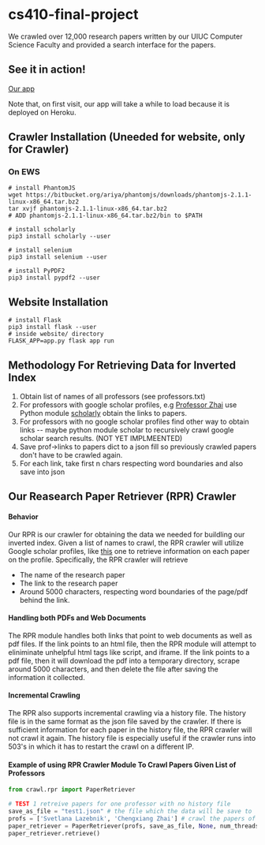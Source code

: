# cs410-final-project
We crawled over 12,000 research papers written by our UIUC Computer Science Faculty and provided a search interface for the papers.

## See it in action!
[Our app](https://whispering-reef-85517.herokuapp.com/)

Note that, on first visit, our app will take a while to load because it is deployed on Heroku.

## Crawler Installation (Uneeded for website, only for Crawler)

### On EWS
```
# install PhantomJS
wget https://bitbucket.org/ariya/phantomjs/downloads/phantomjs-2.1.1-linux-x86_64.tar.bz2
tar xvjf phantomjs-2.1.1-linux-x86_64.tar.bz2
# ADD phantomjs-2.1.1-linux-x86_64.tar.bz2/bin to $PATH

# install scholarly
pip3 install scholarly --user

# install selenium
pip3 install selenium --user

# install PyPDF2
pip3 install pypdf2 --user
```

## Website Installation
```
# install Flask
pip3 install flask --user
# inside website/ directory
FLASK_APP=app.py flask app run
```

## Methodology For Retrieving Data for Inverted Index
1) Obtain list of names of all professors (see professors.txt)
2) For professors with google scholar profiles, e.g [Professor Zhai](https://scholar.google.com/citations?user=YU-baPIAAAAJ&hl=en&oi=ao) use Python module [scholarly](https://pypi.python.org/pypi/scholarly/0.2.3) obtain the links to papers.
3) For professors with no google scholar profiles find other way to obtain links -- maybe python module scholar to recursively crawl google scholar search results. (NOT YET IMPLMEENTED)
4) Save prof->links to papers dict to a json fill so previously crawled papers don't have to be crawled again.
5) For each link, take first n chars respecting word boundaries and also save into json


## Our Reasearch Paper Retriever (RPR) Crawler

#### Behavior
Our RPR is our crawler for obtaining the data we needed for buildling our inverted index. Given a list of names to crawl, the RPR crawler will utilize Google scholar profiles, like [this](https://scholar.google.com/citations?user=YU-baPIAAAAJ&hl=en&oi=ao) one to retrieve information on each paper on the profile. Specifically, the RPR crawler will retrieve

* The name of the research paper
* The link to the research paper
* Around 5000 characters, respecting word boundaries of the page/pdf behind the link.

#### Handling both PDFs and Web Documents
The RPR module handles both links that point to web documents as well as pdf files. If the link points to an html file, then the RPR module will attempt to eliniminate unhelpful html tags like script, and iframe. If the link points to a pdf file, then it will download the pdf into a temporary directory, scrape around 5000 characters, and then delete the file after saving the information it collected. 

#### Incremental Crawling
The RPR also supports incremental crawling via a history file. The history file is in the same format as the json file saved by the crawler. If there is sufficient information for each paper in the history file, the RPR crawler will not crawl it again. The history file is especially useful if the crawler runs into 503's in which it has to restart the crawl on a different IP. 

#### Example of using RPR Crawler Module To Crawl Papers Given List of Professors
```python
from crawl.rpr import PaperRetriever

# TEST 1 retreive papers for one professor with no history file
save_as_file = "test1.json" # the file which the data will be save to
profs = ['Svetlana Lazebnik', 'Chengxiang Zhai'] # crawl the papers of these professors
paper_retriever = PaperRetriever(profs, save_as_file, None, num_threads=3) # delegate the work on 3 threads without history
paper_retriever.retrieve()
```
